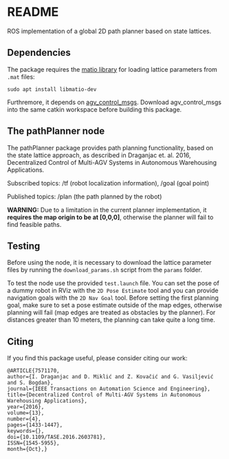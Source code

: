 # README #

ROS implementation of a global 2D path planner based on state lattices.

## Dependencies ##

The package requires the [matio library](https://sourceforge.net/projects/matio/) for loading lattice parameters from `.mat` files:
```
sudo apt install libmatio-dev
```

Furthremore, it depends on [agv_control_msgs](https://github.com/larics/agv_control_msgs). Download agv_control_msgs into the same catkin workspace before building this package. 

## The pathPlanner node ##

The pathPlanner package provides path planning functionality, based on the state lattice approach, as described in Draganjac et. al. 2016, Decentralized Control of Multi-AGV Systems in Autonomous Warehousing Applications.

Subscribed topics: /tf (robot localization information), /goal (goal point)

Published topics: /plan (the path planned by the robot)

**WARNING:** Due to a limitation in the current planner implementation, it **requires the map origin to be at [0,0,0]**, otherwise the planner will fail to find feasible paths.

## Testing ##

Before using the node, it is necessary to download the lattice parameter files by running the `download_params.sh` script from the `params` folder.

To test the node use the provided `test.launch` file. You can set the pose of a dummy robot in RViz with the `2D Pose Estimate` tool and you can provide navigation goals with the `2D Nav Goal` tool. Before setting the first planning goal, make sure to set a pose estimate outside of the map edges, otherwise planning will fail (map edges are treated as obstacles by the planner). For distances greater than 10 meters, the planning can take quite a long time.

## Citing ##

If you find this package useful, please consider citing our work:
```
@ARTICLE{7571170,
author={I. Draganjac and D. Miklić and Z. Kovačić and G. Vasiljević and S. Bogdan},
journal={IEEE Transactions on Automation Science and Engineering},
title={Decentralized Control of Multi-AGV Systems in Autonomous Warehousing Applications},
year={2016},
volume={13},
number={4},
pages={1433-1447},
keywords={},
doi={10.1109/TASE.2016.2603781},
ISSN={1545-5955},
month={Oct},}
```